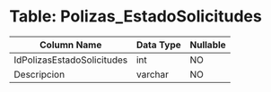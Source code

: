 # Table: Polizas_EstadoSolicitudes

| Column Name | Data Type | Nullable |
|-------------|-----------|----------|
| IdPolizasEstadoSolicitudes | int | NO |
| Descripcion | varchar | NO |
